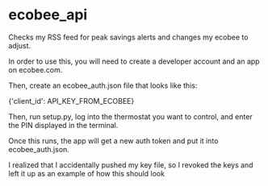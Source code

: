# ecobee_api
Checks my RSS feed for peak savings alerts and changes my ecobee to adjust.

In order to use this, you will need to create a developer account and an app on ecobee.com.

Then, create an ecobee_auth.json file that looks like this:

{'client_id': API_KEY_FROM_ECOBEE}


Then, run setup.py, log into the thermostat you want to control, and enter the PIN displayed in the terminal.

Once this runs, the app will get a new auth token and put it into ecobee_auth.json.

I realized that I accidentally pushed my key file, so I revoked the keys and left it up as an example of how this should look
